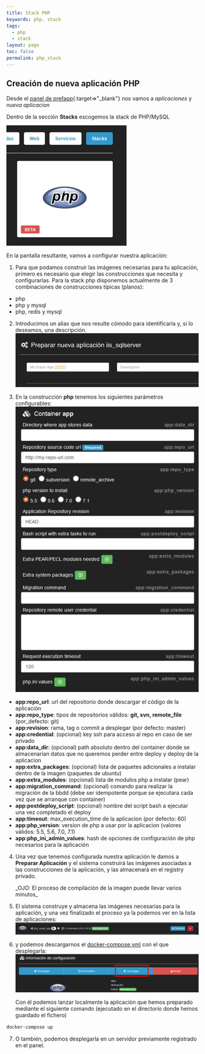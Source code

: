 ```yaml
---
title: Stack PHP
keywords: php, stack
tags:
  - php
  - stack
layout: page
toc: false
permalink: php_stack
---  
```


## Creación de nueva aplicación PHP

Desde el [panel de prefapp](http://panel.prefapp.es){:target=>"_blank"} nos vamos a *aplicaciones* y *nueva aplicacion*

Dentro de la sección **Stacks** escogemos la stack de PHP/MySQL

![stack_php](/images/php_stack.png)

En la pantalla resultante, vamos a configurar nuestra aplicación:

1. Para que podamos construir las imágenes necesarias para tu aplicación, primero es necesario que elegir las construcciones que necesita y configurarlas.
Para la stack php disponemos actualmente de 3 combinaciones de construcciones típicas (planos):
- php
- php y mysql
- php, redis y mysql

2. Introducimos un alias que nos resulte cómodo para identificarla y, si lo deseamos, una descripción.   
![alias_descripción](/images/alias_descripcion.png "Introducimos el alias y la descripción")

3. En la construcción **php** tenemos los siguientes parámetros configurables:   
![parametros_php](/images/parametros_php_stack.png)    
- **app:repo_url**: url del repositorio donde descargar el código de la aplicación
- **app:repo_type**: tipos de repositorios válidos: **git, svn, remote_file** (por_defecto: git)
- **app:revision**: rama, tag o commit a desplegar (por defecto: master)
- **app:credential**: (opcional) key ssh para acceso al repo en caso de ser privado
- **app:data_dir**: (opcional) path absoluto dentro del container donde se almacenarían datos que no queremos perder entre deploy y deploy de la aplicacion
- **app:extra_packages**: (opcional) lista de paquetes adicionales a instalar dentro de la imagen (paquetes de ubuntu)
- **app:extra_modules**: (opcional) lista de modulos php a instalar (pear)
- **app:migration_command**: (opcional) comando para realizar la migración de la bbdd (debe ser idempotente porque se ejecutara cada vez que se arranque con container)
- **app:postdeploy_script**: (opcional) nombre del script bash a ejecutar una vez completado el deploy
- **app:timeout**: max\_execution\_time de la aplicacion (por defecto: 60)
- **app:php_version**: version de php a usar por la aplicacion (valores válidos: 5.5, 5.6, 7.0, 7.1)
- **app:php_ini_admin_values**: hash de opciones de configuración de php necesarios para la aplicación

4. Una vez que tenemos configurada nuestra aplicación le damos a **Preparar Aplicación** y el sistema construirá las imágenes asociadas a las construcciones de la aplicación,
 y las almacenará en el registry privado.
    <aside class="notice"> 
    _OJO: El proceso de compilación de la imagen puede llevar varios minutos_
    </aside>

5. El sistema construye y almacena las imágenes necesarias para la aplicación, y una vez finalizado el proceso ya la podemos ver en la lista de aplicaciones:   
![administrar_aplicacion](/images/php_administrar_aplicacion.png "Administrando la aplicación")

6. y podemos descargarnos el [docker-compose.yml](https://docs.docker.com/compose/compose-file/) con el que desplegarla:   
![descargar_compose](/images/php_descargar_compose.png "Descargar el compose de la aplicación")   

    Con él podemos lanzar localmente la aplicación que hemos preparado mediante el siguiente comando (ejecutado en el directorio donde hemos guardado el fichero)    
```bash
docker-compose up
```

7. O también, podemos desplegarla en un servidor previamente registrado en el panel.
